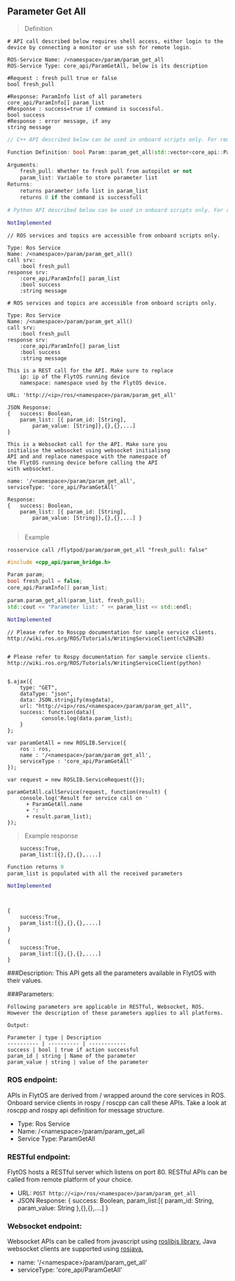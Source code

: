 ## Parameter Get All


> Definition

```shell
# API call described below requires shell access, either login to the device by connecting a monitor or use ssh for remote login.

ROS-Service Name: /<namespace>/param/param_get_all
ROS-Service Type: core_api/ParamGetAll, below is its description

#Request : fresh pull true or false
bool fresh_pull

#Response: ParamInfo list of all parameters
core_api/ParamInfo[] param_list
#Response : success=true if command is successful.  
bool success
#Response : error message, if any
string message
```

```cpp
// C++ API described below can be used in onboard scripts only. For remote scripts you can use http client libraries to call FlytOS REST endpoints from C++.

Function Definition: bool Param::param_get_all(std::vector<core_api::ParamInfo> &param_list, bool fresh_pull)

Arguments:
    fresh_pull: Whether to fresh pull from autopilot or not
    param_list: Variable to store parameter list
Returns:
    returns parameter info list in param_list 
    returns 0 if the command is successfull
```

```python
# Python API described below can be used in onboard scripts only. For remote scripts you can use http client libraries to call FlytOS REST endpoints from Python.

NotImplemented
```

```cpp--ros
// ROS services and topics are accessible from onboard scripts only.

Type: Ros Service
Name: /<namespace>/param/param_get_all()
call srv:
    :bool fresh_pull
response srv:
    :core_api/ParamInfo[] param_list
    :bool success
    :string message
```

```python--ros
# ROS services and topics are accessible from onboard scripts only.

Type: Ros Service
Name: /<namespace>/param/param_get_all()
call srv:
    :bool fresh_pull
response srv:
    :core_api/ParamInfo[] param_list
    :bool success
    :string message

```

```javascript--REST
This is a REST call for the API. Make sure to replace 
    ip: ip of the FlytOS running device
    namespace: namespace used by the FlytOS device.

URL: 'http://<ip>/ros/<namespace>/param/param_get_all'

JSON Response:
{   success: Boolean,
    param_list: [{ param_id: [String],
        param_value: [String]},{},{},...]
}

```

```javascript--Websocket
This is a Websocket call for the API. Make sure you 
initialise the websocket using websocket initialisng 
API and and replace namespace with the namespace of 
the FlytOS running device before calling the API 
with websocket.

name: '/<namespace>/param/param_get_all',
serviceType: 'core_api/ParamGetAll'

Response:
{   success: Boolean,
    param_list: [{ param_id: [String],
        param_value: [String]},{},{},...] }


```


> Example

```shell
rosservice call /flytpod/param/param_get_all "fresh_pull: false" 
```

```cpp
#include <cpp_api/param_bridge.h>

Param param;
bool fresh_pull = false;
core_api/ParamInfo[] param_list;

param.param_get_all(param_list, fresh_pull);
std::cout << "Parameter list: " << param_list << std::endl;
```

```python
NotImplemented

```

```cpp--ros
// Please refer to Roscpp documentation for sample service clients. http://wiki.ros.org/ROS/Tutorials/WritingServiceClient(c%2B%2B)
```

```python--ros

# Please refer to Rospy documentation for sample service clients. http://wiki.ros.org/ROS/Tutorials/WritingServiceClient(python)

```

```javascript--REST

$.ajax({
    type: "GET",
    dataType: "json",
    data: JSON.stringify(msgdata),
    url: "http://<ip>/ros/<namespace>/param/param_get_all",  
    success: function(data){
           console.log(data.param_list);
    }
};

```

```javascript--Websocket
var paramGetAll = new ROSLIB.Service({
    ros : ros,
    name : '/<namespace>/param/param_get_all',
    serviceType : 'core_api/ParamGetAll'
});

var request = new ROSLIB.ServiceRequest({});

paramGetAll.callService(request, function(result) {
    console.log('Result for service call on '
      + ParamGetAll.name
      + ': '
      + result.param_list);
});
```


> Example response

```shell
    success:True,
    param_list:[{},{},{},....]
```

```cpp
Function returns 0
param_list is populated with all the received parameters
```

```python
NotImplemented
```

```cpp--ros
```

```python--ros
```

```javascript--REST
{
    success:True,
    param_list:[{},{},{},....]
}

```

```javascript--Websocket
{
    success:True,
    param_list:[{},{},{},....]    
}

```





###Description:
This API gets all the parameters available in FlytOS with their values.

###Parameters:
    
    Following parameters are applicable in RESTful, Websocket, ROS. However the description of these parameters applies to all platforms. 
    
    Output:
    
    Parameter | type | Description
    ---------- | ---------- | ------------
    success | bool | true if action successful
    param_id | string | Name of the parameter
    param_value | string | value of the parameter

### ROS endpoint:
APIs in FlytOS are derived from / wrapped around the core services in ROS. Onboard service clients in rospy / roscpp can call these APIs. Take a look at roscpp and rospy api definition for message structure. 

* Type: Ros Service</br> 
* Name: /\<namespace\>/param/param_get_all</br>
* Service Type: ParamGetAll

### RESTful endpoint:
FlytOS hosts a RESTful server which listens on port 80. RESTful APIs can be called from remote platform of your choice.

* URL: ````POST http://<ip>/ros/<namespace>/param/param_get_all````
* JSON Response:
{
    success: Boolean,
    param_list:[{
        param_id: String,
        param_value: String
    },{},{},....]
}


### Websocket endpoint:
Websocket APIs can be called from javascript using  [roslibjs library.](https://github.com/RobotWebTools/roslibjs) 
Java websocket clients are supported using [rosjava.](http://wiki.ros.org/rosjava)

* name: '/\<namespace\>/param/param_get_all'</br>
* serviceType: 'core_api/ParamGetAll'


<!-- ### API usage information:
Note: You can either set body_frame or relative flag. If both are set, body_frame takes precedence.

Tip: Asynchronous mode - The API call would return as soon as the command has been sent to the autopilot, irrespective of whether the vehicle has reached the given setpoint or not.

Tip: Synchronous mode - The API call would wait for the function to return, which happens when either the position setpoint is reached or timeout=30secs is over.
 -->
